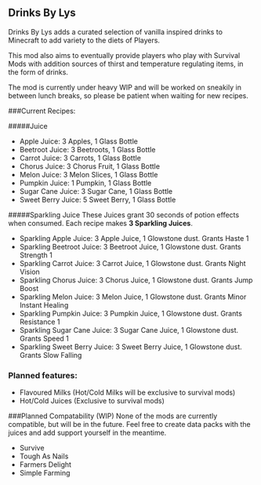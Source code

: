 ## Drinks By Lys ##

Drinks By Lys adds a curated selection of vanilla inspired drinks to Minecraft to add variety to the diets of Players. 

This mod also aims to eventually provide players who play with Survival Mods with addition sources of thirst and temperature regulating items,
in the form of drinks.

The mod is currently under heavy WIP and will be worked on sneakily in between lunch breaks, so please be patient when waiting for new recipes.

###Current Recipes:

#####Juice
- Apple Juice: 3 Apples, 1 Glass Bottle
- Beetroot Juice: 3 Beetroots, 1 Glass Bottle
- Carrot Juice: 3 Carrots, 1 Glass Bottle
- Chorus Juice: 3 Chorus Fruit, 1 Glass Bottle
- Melon Juice: 3 Melon Slices, 1 Glass Bottle
- Pumpkin Juice: 1 Pumpkin, 1 Glass Bottle
- Sugar Cane Juice: 3 Sugar Cane, 1 Glass Bottle
- Sweet Berry Juice: 5 Sweet Berry, 1 Glass Bottle

#####Sparkling Juice
These Juices grant 30 seconds of potion effects when consumed. Each recipe makes **3 Sparkling Juices**.
- Sparkling Apple Juice: 3 Apple Juice, 1 Glowstone dust. Grants Haste 1
- Sparkling Beetroot Juice: 3 Beetroot Juice, 1 Glowstone dust. Grants Strength 1
- Sparkling Carrot Juice: 3 Carrot Juice, 1 Glowstone dust. Grants Night Vision
- Sparkling Chorus Juice: 3 Chorus Juice, 1 Glowstone dust. Grants Jump Boost
- Sparkling Melon Juice: 3 Melon Juice, 1 Glowstone dust. Grants Minor Instant Healing
- Sparkling Pumpkin Juice: 3 Pumpkin Juice, 1 Glowstone dust. Grants Resistance 1
- Sparkling Sugar Cane Juice: 3 Sugar Cane Juice, 1 Glowstone dust. Grants Speed 1
- Sparkling Sweet Berry Juice: 3 Sweet Berry Juice, 1 Glowstone dust. Grants Slow Falling

### Planned features:
- Flavoured Milks (Hot/Cold Milks will be exclusive to survival mods)
- Hot/Cold Juices (Exclusive to survival mods)
 
###Planned Compatability (WIP)
None of the mods are currently compatible, but will be in the future. Feel free to create data packs with the juices and add support yourself in the meantime.
- Survive
- Tough As Nails
- Farmers Delight
- Simple Farming
